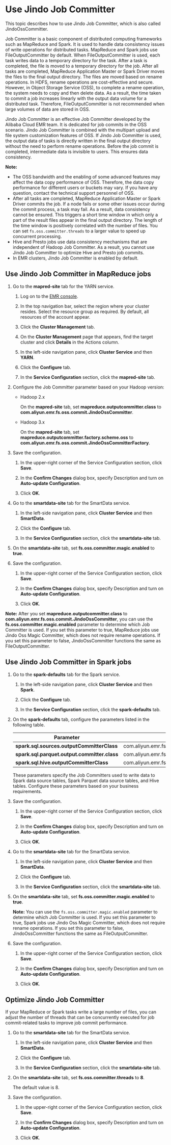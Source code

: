 # Use Jindo Job Committer

This topic describes how to use Jindo Job Committer, which is also called JindoOssCommitter.

Job Committer is a basic component of distributed computing frameworks such as MapReduce and Spark. It is used to handle data consistency issues of write operations for distributed tasks. MapReduce and Spark jobs use FileOutputCommitter by default. When FileOutputCommitter is used, each task writes data to a temporary directory for the task. After a task is completed, the file is moved to a temporary directory for the job. After all tasks are completed, MapReduce Application Master or Spark Driver moves the files to the final output directory. The files are moved based on rename operations. In HDFS, rename operations are cost-effective and secure. However, in Object Storage Service \(OSS\), to complete a rename operation, the system needs to copy and then delete data. As a result, the time taken to commit a job increases linearly with the output data volume for a distributed task. Therefore, FileOutputCommitter is not recommended when large volumes of data are stored in OSS.

Jindo Job Committer is an effective Job Committer developed by the Alibaba Cloud EMR team. It is dedicated for job commits in the OSS scenario. Jindo Job Committer is combined with the multipart upload and file system customization features of OSS. If Jindo Job Committer is used, the output data of tasks is directly written in the final output directory without the need to perform rename operations. Before the job commit is completed, intermediate data is invisible to users. This ensures data consistency.

**Note:**

-   The OSS bandwidth and the enabling of some advanced features may affect the data copy performance of OSS. Therefore, the data copy performance for different users or buckets may vary. If you have any question, contact the technical support personnel of OSS.
-   After all tasks are completed, MapReduce Application Master or Spark Driver commits the job. If a node fails or some other issues occur during the commit process, a task may fail. As a result, data consistency cannot be ensured. This triggers a short time window in which only a part of the result files appear in the final output directory. The length of the time window is positively correlated with the number of files. You can set `fs.oss.committer.threads` to a larger value to speed up concurrent processing.
-   Hive and Presto jobs use data consistency mechanisms that are independent of Hadoop Job Committer. As a result, you cannot use Jindo Job Committer to optimize Hive and Presto job commits.
-   In EMR clusters, Jindo Job Committer is enabled by default.

## Use Jindo Job Committer in MapReduce jobs

1.  Go to the **mapred-site** tab for the YARN service.

    1.  Log on to the [EMR console](https://emr.console.aliyun.com/).

    2.  In the top navigation bar, select the region where your cluster resides. Select the resource group as required. By default, all resources of the account appear.

    3.  Click the **Cluster Management** tab.

    4.  On the **Cluster Management** page that appears, find the target cluster and click **Details** in the Actions column.

    5.  In the left-side navigation pane, click **Cluster Service** and then **YARN**.

    6.  Click the **Configure** tab.

    7.  In the **Service Configuration** section, click the **mapred-site** tab.

2.  Configure the Job Committer parameter based on your Hadoop version:

    -   Hadoop 2.x

        On the **mapred-site** tab, set **mapreduce.outputcommitter.class** to **com.aliyun.emr.fs.oss.commit.JindoOssCommitter**.

    -   Hadoop 3.x

        On the **mapred-site** tab, set **mapreduce.outputcommitter.factory.scheme.oss** to **com.aliyun.emr.fs.oss.commit.JindoOssCommitterFactory**.

3.  Save the configuration.

    1.  In the upper-right corner of the Service Configuration section, click **Save**.

    2.  In the **Confirm Changes** dialog box, specify Description and turn on **Auto-update Configuration**.

    3.  Click **OK**.

4.  Go to the **smartdata-site** tab for the SmartData service.

    1.  In the left-side navigation pane, click **Cluster Service** and then **SmartData**.

    2.  Click the **Configure** tab.

    3.  In the **Service Configuration** section, click the **smartdata-site** tab.

5.  On the **smartdata-site** tab, set **fs.oss.committer.magic.enabled** to **true**.

6.  Save the configuration.

    1.  In the upper-right corner of the Service Configuration section, click **Save**.

    2.  In the **Confirm Changes** dialog box, specify Description and turn on **Auto-update Configuration**.

    3.  Click **OK**.


**Note:** After you set **mapreduce.outputcommitter.class** to **com.aliyun.emr.fs.oss.commit.JindoOssCommitter**, you can use the **fs.oss.committer.magic.enabled** parameter to determine which Job Committer is used. If you set this parameter to true, MapReduce jobs use Jindo Oss Magic Committer, which does not require rename operations. If you set this parameter to false, JindoOssCommitter functions the same as FileOutputCommitter.

## Use Jindo Job Committer in Spark jobs

1.  Go to the **spark-defaults** tab for the Spark service.

    1.  In the left-side navigation pane, click **Cluster Service** and then **Spark**.

    2.  Click the **Configure** tab.

    3.  In the **Service Configuration** section, click the **spark-defaults** tab.

2.  On the **spark-defaults** tab, configure the parameters listed in the following table.

    |Parameter|Description|
    |---------|-----------|
    |**spark.sql.sources.outputCommitterClass**|com.aliyun.emr.fs.oss.commit.JindoOssCommitter|
    |**spark.sql.parquet.output.committer.class**|com.aliyun.emr.fs.oss.commit.JindoOssCommitter|
    |**spark.sql.hive.outputCommitterClass**|com.aliyun.emr.fs.oss.commit.JindoOssCommitter|

    These parameters specify the Job Committers used to write data to Spark data source tables, Spark Parquet data source tables, and Hive tables. Configure these parameters based on your business requirements.

3.  Save the configuration.

    1.  In the upper-right corner of the Service Configuration section, click **Save**.

    2.  In the **Confirm Changes** dialog box, specify Description and turn on **Auto-update Configuration**.

    3.  Click **OK**.

4.  Go to the **smartdata-site** tab for the SmartData service.

    1.  In the left-side navigation pane, click **Cluster Service** and then **SmartData**.

    2.  Click the **Configure** tab.

    3.  In the **Service Configuration** section, click the **smartdata-site** tab.

5.  On the **smartdata-site** tab, set **fs.oss.committer.magic.enabled** to **true**.

    **Note:** You can use the `fs.oss.committer.magic.enabled` parameter to determine which Job Committer is used. If you set this parameter to true, Spark jobs use Jindo Oss Magic Committer, which does not require rename operations. If you set this parameter to false, JindoOssCommitter functions the same as FileOutputCommitter.

6.  Save the configuration.

    1.  In the upper-right corner of the Service Configuration section, click **Save**.

    2.  In the **Confirm Changes** dialog box, specify Description and turn on **Auto-update Configuration**.

    3.  Click **OK**.


## Optimize Jindo Job Committer

If your MapReduce or Spark tasks write a large number of files, you can adjust the number of threads that can be concurrently executed for job commit-related tasks to improve job commit performance.

1.  Go to the **smartdata-site** tab for the SmartData service.

    1.  In the left-side navigation pane, click **Cluster Service** and then **SmartData**.

    2.  Click the **Configure** tab.

    3.  In the **Service Configuration** section, click the **smartdata-site** tab.

2.  On the **smartdata-site** tab, set **fs.oss.committer.threads** to **8**.

    The default value is 8.

3.  Save the configuration.

    1.  In the upper-right corner of the Service Configuration section, click **Save**.

    2.  In the **Confirm Changes** dialog box, specify Description and turn on **Auto-update Configuration**.

    3.  Click **OK**.


